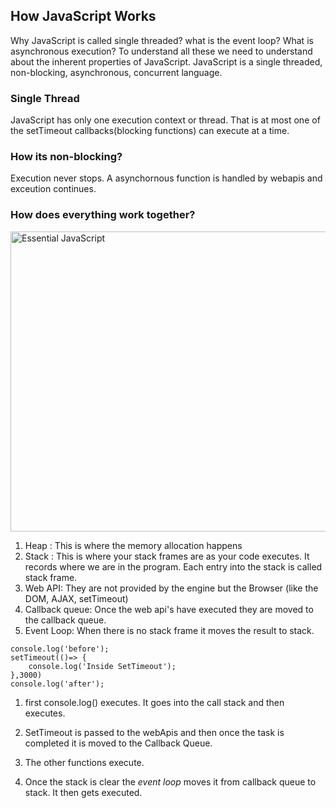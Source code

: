 <h2> How JavaScript Works </h2>
Why JavaScript is called single threaded? what is the event loop? What is asynchronous execution?
To understand all these we need to understand about the inherent properties of JavaScript.
JavaScript is a single threaded, non-blocking, asynchronous, concurrent language.

<h3>Single Thread</h3>

JavaScript has only one execution context or thread. That is at most one of the setTimeout callbacks(blocking functions) can execute 
at a time.

<h3>How its non-blocking?</h3>
Execution never stops. A asynchornous function is handled by webapis and exceution continues.

<h3>How does everything work together?</h3>

<img src="https://github.com/Shwetabh1/Javascript-Essential-Parts/blob/master/Images/JavScript_CallStack.png" alt="Essential JavaScript" width="640" height="480"/>


1. Heap : This is where the memory allocation happens
1. Stack : This is where your stack frames are as your code executes. It records where we are in the program. Each entry into the stack is called stack frame.
1. Web API: They are not provided by the engine but the Browser (like the DOM, AJAX, setTimeout)
1. Callback queue: Once the web api's have executed they are moved to the callback queue.
1. Event Loop: When there is no stack frame it moves the result to stack.


```
console.log('before');
setTimeout(()=> {
	console.log('Inside SetTimeout');
},3000)
console.log('after');
```

1. first console.log() executes. It goes into the call stack and then executes.

2. SetTimeout is passed to the webApis and then once the task is completed it is moved to the Callback Queue.

3. The other functions execute.

4. Once the stack is clear the *event loop* moves it from callback queue to stack. It then gets executed.